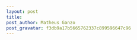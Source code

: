```yaml
---
layout: post
title: 
post_author: Matheus Ganzo
post_gravatar: f3db9a17b5665762337c899596647c96
---
```


